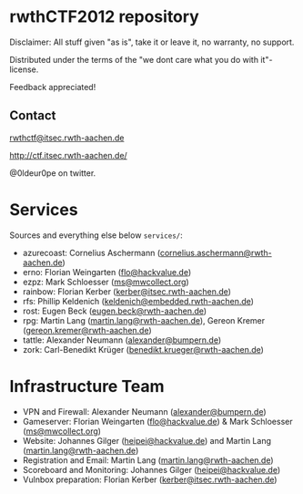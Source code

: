 rwthCTF2012 repository
======================

Disclaimer: All stuff given "as is", take it or leave it, no warranty, no
support.

Distributed under the terms of the "we dont care what you do with it"-license.

Feedback appreciated!

Contact
-------

rwthctf@itsec.rwth-aachen.de

http://ctf.itsec.rwth-aachen.de/

@0ldeur0pe on twitter.

Services
========

Sources and everything else below `services/`:

 * azurecoast: Cornelius Aschermann (cornelius.aschermann@rwth-aachen.de)
 * erno: Florian Weingarten (flo@hackvalue.de)
 * ezpz: Mark Schloesser (ms@mwcollect.org)
 * rainbow: Florian Kerber (kerber@itsec.rwth-aachen.de)
 * rfs: Phillip Keldenich (keldenich@embedded.rwth-aachen.de)
 * rost: Eugen Beck (eugen.beck@rwth-aachen.de)
 * rpg: Martin Lang (martin.lang@rwth-aachen.de), Gereon Kremer (gereon.kremer@rwth-aachen.de)
 * tattle: Alexander Neumann (alexander@bumpern.de)
 * zork: Carl-Benedikt Krüger (benedikt.krueger@rwth-aachen.de)

Infrastructure Team
===================

 * VPN and Firewall: Alexander Neumann (alexander@bumpern.de)
 * Gameserver: Florian Weingarten (flo@hackvalue.de) & Mark Schloesser (ms@mwcollect.org)
 * Website: Johannes Gilger (heipei@hackvalue.de) and Martin Lang (martin.lang@rwth-aachen.de)
 * Registration and Email: Martin Lang (martin.lang@rwth-aachen.de)
 * Scoreboard and Monitoring: Johannes Gilger (heipei@hackvalue.de)
 * Vulnbox preparation: Florian Kerber (kerber@itsec.rwth-aachen.de)
